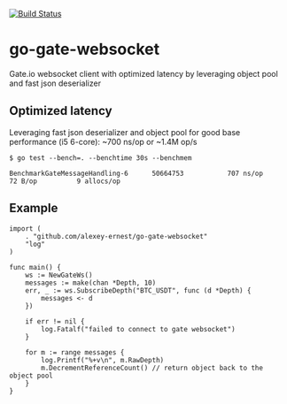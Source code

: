 [![Build Status](https://travis-ci.com/alexey-ernest/go-gate-websocket.svg?branch=master)](https://travis-ci.com/alexey-ernest/go-gate-websocket)

# go-gate-websocket
Gate.io websocket client with optimized latency by leveraging object pool and fast json deserializer

## Optimized latency
Leveraging fast json deserializer and object pool for good base performance (i5 6-core): ~700 ns/op or ~1.4M op/s
```
$ go test --bench=. --benchtime 30s --benchmem

BenchmarkGateMessageHandling-6   	50664753	       707 ns/op	      72 B/op	       9 allocs/op
```

## Example

```
import (
	. "github.com/alexey-ernest/go-gate-websocket"
	"log"
)

func main() {
	ws := NewGateWs()
	messages := make(chan *Depth, 10)
	err, _ := ws.SubscribeDepth("BTC_USDT", func (d *Depth) {
		messages <- d
	})

	if err != nil {
		log.Fatalf("failed to connect to gate websocket")
	}

	for m := range messages {
		log.Printf("%+v\n", m.RawDepth)
		m.DecrementReferenceCount() // return object back to the object pool
	}
}
```
